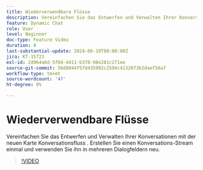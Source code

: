 ```yaml
---
title: Wiederverwendbare Flüsse
description: Vereinfachen Sie das Entwerfen und Verwalten Ihrer Konversationen mit der neuen Konversationsflusskarte. Einmaliges Erstellen eines Konversationsstroms und erneute Verwendung in mehreren Dialogfeldern
feature: Dynamic Chat
role: User
level: Beginner
doc-type: Feature Video
duration: 0
last-substantial-update: 2024-06-10T00:00:00Z
jira: KT-15723
exl-id: 2d964a6d-5f04-4411-b378-98e281c271ee
source-git-commit: 56d8044f57d435902c2594c413207362daef56a7
workflow-type: tm+mt
source-wordcount: '47'
ht-degree: 0%

---
```


# Wiederverwendbare Flüsse

Vereinfachen Sie das Entwerfen und Verwalten Ihrer Konversationen mit der neuen Karte Konversationsfluss . Erstellen Sie einen Konversations-Stream einmal und verwenden Sie ihn in mehreren Dialogfeldern neu.

>[!VIDEO](https://video.tv.adobe.com/v/3446654/?learn=on&captions=ger)
